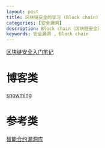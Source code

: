 ```yaml
---
layout: post
title: 区块链安全的学习 (Block chain)
categories: [安全漏洞]
description: Block chain（区块链安全）
keywords: 安全漏洞 , Block chain
---
```



[区块链安全入门笔记](https://github.com/slowmist/Knowledge-Base/blob/master/blockchain_security_study_notes/README.md)


# 博客类
[snowming](http://snowming.me/)


# 参考类
[智能合约漏洞库](https://swcregistry.io/)

